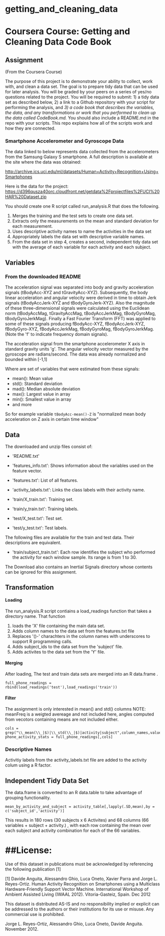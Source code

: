 # getting_and_cleaning_data
# Coursera Course:  Getting and Cleaning Data Code Book

## Assignment

(From the Coursera Course)

The purpose of this project is to demonstrate your ability to collect, work with, and clean a data set. The goal is to prepare tidy data that can be used for later analysis. You will be graded by your peers on a series of yes/no questions related to the project. You will be required to submit: 1) a tidy data set as described below, 2) a link to a Github repository with your script for performing the analysis, and  *3) a code book that describes the variables, the data, and any transformations or work that you performed to clean up the data called CodeBook.md.* You should also include a README.md in the repo with your scripts. This repo explains how all of the scripts work and how they are connected. 



### Smartphone Accelerometer and Gyroscope Data
The data linked to below represents data collected from the accelerometers from the Samsung Galaxy S smartphone. A full description is available at the site where the data was obtained: 

http://archive.ics.uci.edu/ml/datasets/Human+Activity+Recognition+Using+Smartphones 

Here is the data for the project: 
https://d396qusza40orc.cloudfront.net/getdata%2Fprojectfiles%2FUCI%20HAR%20Dataset.zip 

You should create one R script called run_analysis.R that does the following. 
1. Merges the training and the test sets to create one data set.
2. Extracts only the measurements on the mean and standard deviation for each measurement. 
3. Uses descriptive activity names to name the activities in the data set
4. Appropriately labels the data set with descriptive variable names. 
5. From the data set in step 4, creates a second, independent tidy data set with the average of each variable for each activity and each subject.

## Variables

### From the downloaded README
The acceleration signal was separated into body and gravity acceleration signals (tBodyAcc-XYZ and tGravityAcc-XYZ). Subsequently, the body linear acceleration and angular velocity were derived in time to obtain Jerk signals (tBodyAccJerk-XYZ and tBodyGyroJerk-XYZ). Also the magnitude of these three-dimensional signals were calculated using the Euclidean norm (tBodyAccMag, tGravityAccMag, tBodyAccJerkMag, tBodyGyroMag, tBodyGyroJerkMag). Finally a Fast Fourier Transform (FFT) was applied to some of these signals producing fBodyAcc-XYZ, fBodyAccJerk-XYZ, fBodyGyro-XYZ, fBodyAccJerkMag, fBodyGyroMag, fBodyGyroJerkMag. (Note the 'f' to indicate frequency domain signals).

The acceleration signal from the smartphone accelerometer X axis in standard gravity units 'g'. The angular velocity vector measured by the gyroscope are radians/second. The data was already normalized and bounded within [-1,1]

Where are set of variables that were estimated from these signals: 

 * mean(): Mean value
 * std(): Standard deviation
 * mad(): Median absolute deviation 
 * max(): Largest value in array
 * min(): Smallest value in array
 * and more

So for example variable `tBodyAcc-mean()-Z` is "normalized mean body acceleration on Z axis in certain time window"



## Data

The downloaded and unzip files consist of:

- 'README.txt'

- 'features_info.txt': Shows information about the variables used on the feature vector.

- 'features.txt': List of all features.

- 'activity_labels.txt': Links the class labels with their activity name.

- 'train/X_train.txt': Training set.

- 'train/y_train.txt': Training labels.

- 'test/X_test.txt': Test set.

- 'test/y_test.txt': Test labels.

The following files are available for the train and test data. Their descriptions are equivalent. 

- 'train/subject_train.txt': Each row identifies the subject who performed the activity for each window sample. Its range is from 1 to 30. 

The Download also contains an Inertial Signals directory whose contents can be ignored for this assignment.



## Transformation


#### Loading
The run_analysis.R script contiains a load_readings function that takes a directory name.  That function
1) loads the 'X' file containing the main data set.
2) Adds column names to the data set from the features.txt file
3) Replaces '()-' charachters in the column names with underscores to support R programming calls.
4) Adds subject_ids to the data set from the 'subject' file.
5) Adds activites to the data set from the 'Y' file. 

#### Merging
After loading, The test and train data sets are merged into an R data.frame .

    full_phone_readings = rbind(load_readings('test'),load_readings('train'))
    
#### Filter
The assignment is only interested in mean() and std() columns
NOTE: meanFreq is a weigted avereage and not included here, 
angles computed from vecotors containing means are not included either.

    cols = grep("\\_mean(\\_|$)|\\_std(\\_|$)|activity|subject",column_names,value=T)
    phone_activity_stats = full_phone_readings[,cols]
  
### Descriptive Names
Activitiy labels from the activity_labels.txt file are added to the activity colum using a R factor.

## Independent Tidy Data Set

The data.frame is converted to an R data.table to take advantage of grouping functionality.

    mean_by_activity_and_subject = activity_table[,lapply(.SD,mean),by = c('subject_id','activity')]
    
This results in 180 rows (30 subjects x 6 Activites) and 68 columns (66 variables + subject + activity.) , with each row containing the mean over each subject and activity combination for each of the 66 variables. 


##License:
========
Use of this dataset in publications must be acknowledged by referencing the following publication [1] 

[1] Davide Anguita, Alessandro Ghio, Luca Oneto, Xavier Parra and Jorge L. Reyes-Ortiz. Human Activity Recognition on Smartphones using a Multiclass Hardware-Friendly Support Vector Machine. International Workshop of Ambient Assisted Living (IWAAL 2012). Vitoria-Gasteiz, Spain. Dec 2012

This dataset is distributed AS-IS and no responsibility implied or explicit can be addressed to the authors or their institutions for its use or misuse. Any commercial use is prohibited.

Jorge L. Reyes-Ortiz, Alessandro Ghio, Luca Oneto, Davide Anguita. November 2012.
